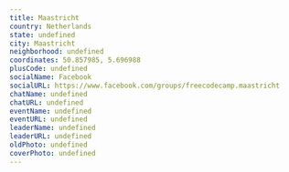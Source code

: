 ```yaml
---
title: Maastricht
country: Netherlands
state: undefined
city: Maastricht
neighborhood: undefined
coordinates: 50.857985, 5.696988
plusCode: undefined
socialName: Facebook
socialURL: https://www.facebook.com/groups/freecodecamp.maastricht
chatName: undefined
chatURL: undefined
eventName: undefined
eventURL: undefined
leaderName: undefined
leaderURL: undefined
oldPhoto: undefined
coverPhoto: undefined
---
```

